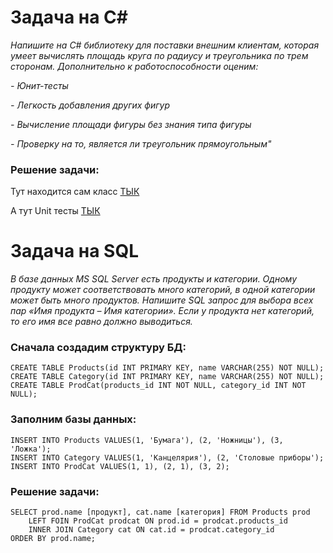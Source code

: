 # Задача на C#

*Напишите на C# библиотеку для поставки внешним клиентам, которая умеет вычислять площадь круга по радиусу и треугольника по трем сторонам. Дополнительно к работоспособности оценим:*

 *- Юнит-тесты*
 
 *- Легкость добавления других фигур*
 
 *- Вычисление площади фигуры без знания типа фигуры*
 
 *- Проверку на то, является ли треугольник прямоугольным"*
 
 ### Решение задачи:
Тут находится сам класс [ТЫК](https://github.com/Skuybedin/MindBoxTask/blob/master/MindBoxLib/CalcSquare.cs)

А тут Unit тесты [ТЫК](https://github.com/Skuybedin/MindBoxTask/tree/master/MindBoxLib.Tests)

# Задача на SQL

*В базе данных MS SQL Server есть продукты и категории. Одному продукту может соответствовать много категорий, в одной категории может быть много продуктов. Напишите SQL запрос для выбора всех пар «Имя продукта – Имя категории». Если у продукта нет категорий, то его имя все равно должно выводиться.*

###  Сначала создадим структуру БД:
    CREATE TABLE Products(id INT PRIMARY KEY, name VARCHAR(255) NOT NULL);
    CREATE TABLE Category(id INT PRIMARY KEY, name VARCHAR(255) NOT NULL);
    CREATE TABLE ProdCat(products_id INT NOT NULL, category_id INT NOT NULL);

###  Заполним базы данных:
    INSERT INTO Products VALUES(1, 'Бумага'), (2, 'Ножницы'), (3, 'Ложка');
    INSERT INTO Category VALUES(1, 'Канцелярия'), (2, 'Столовые приборы');
    INSERT INTO ProdCat VALUES(1, 1), (2, 1), (3, 2);

### Решение задачи:
    SELECT prod.name [продукт], cat.name [категория] FROM Products prod
        LEFT FOIN ProdCat prodcat ON prod.id = prodcat.products_id
        INNER JOIN Category cat ON cat.id = prodcat.category_id
    ORDER BY prod.name;
